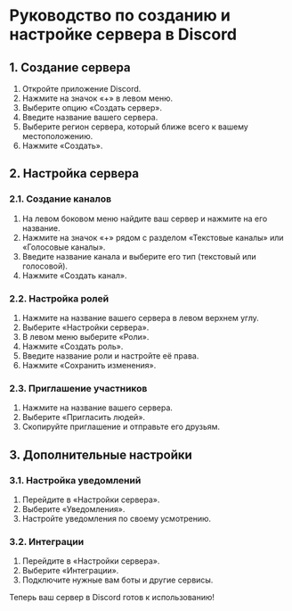 # Руководство по созданию и настройке сервера в Discord

## 1. Создание сервера

1. Откройте приложение Discord.
2. Нажмите на значок «+» в левом меню.
3. Выберите опцию «Создать сервер».
4. Введите название вашего сервера.
5. Выберите регион сервера, который ближе всего к вашему местоположению.
6. Нажмите «Создать».

## 2. Настройка сервера

### 2.1. Создание каналов

1. На левом боковом меню найдите ваш сервер и нажмите на его название.
2. Нажмите на значок «+» рядом с разделом «Текстовые каналы» или «Голосовые каналы».
3. Введите название канала и выберите его тип (текстовый или голосовой).
4. Нажмите «Создать канал».

### 2.2. Настройка ролей

1. Нажмите на название вашего сервера в левом верхнем углу.
2. Выберите «Настройки сервера».
3. В левом меню выберите «Роли».
4. Нажмите «Создать роль».
5. Введите название роли и настройте её права.
6. Нажмите «Сохранить изменения».

### 2.3. Приглашение участников

1. Нажмите на название вашего сервера.
2. Выберите «Пригласить людей».
3. Скопируйте приглашение и отправьте его друзьям.

## 3. Дополнительные настройки

### 3.1. Настройка уведомлений

1. Перейдите в «Настройки сервера».
2. Выберите «Уведомления».
3. Настройте уведомления по своему усмотрению.

### 3.2. Интеграции

1. Перейдите в «Настройки сервера».
2. Выберите «Интеграции».
3. Подключите нужные вам боты и другие сервисы.

Теперь ваш сервер в Discord готов к использованию!
